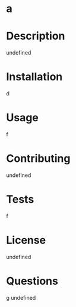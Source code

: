 # a

  # Description
  undefined

  # Installation
  d

  # Usage
  f

  # Contributing
  undefined

  
  # Tests
  f

  # License
  undefined 

  # Questions
  g
  undefined

